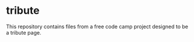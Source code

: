 # tribute
This repository contains files from a free code camp project designed to be a tribute page.
